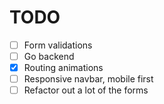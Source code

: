 # TODO

-   [ ] Form validations
-   [ ] Go backend
-   [x] Routing animations
-   [ ] Responsive navbar, mobile first
-   [ ] Refactor out a lot of the forms
